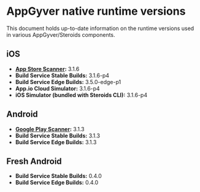 # AppGyver native runtime versions

This document holds up-to-date information on the runtime versions used in various AppGyver/Steroids components.

## iOS
* **[App Store Scanner](https://itunes.apple.com/us/app/appgyver-scanner/id575076515?mt=8):** 3.1.6
* **Build Service Stable Builds:** 3.1.6-p4
* **Build Service Edge Builds:** 3.5.0-edge-p1
* **App.io Cloud Simulator:** 3.1.6-p4
* **iOS Simulator (bundled with Steroids CLI):** 3.1.6-p4

## Android
* **[Google Play Scanner](https://play.google.com/store/apps/details?id=com.appgyver.android&hl=en):** 3.1.3
* **Build Service Stable Builds:** 3.1.3
* **Build Service Edge Builds:** 3.1.3

## Fresh Android
* **Build Service Stable Builds:** 0.4.0
* **Build Service Edge Builds:** 0.4.0
